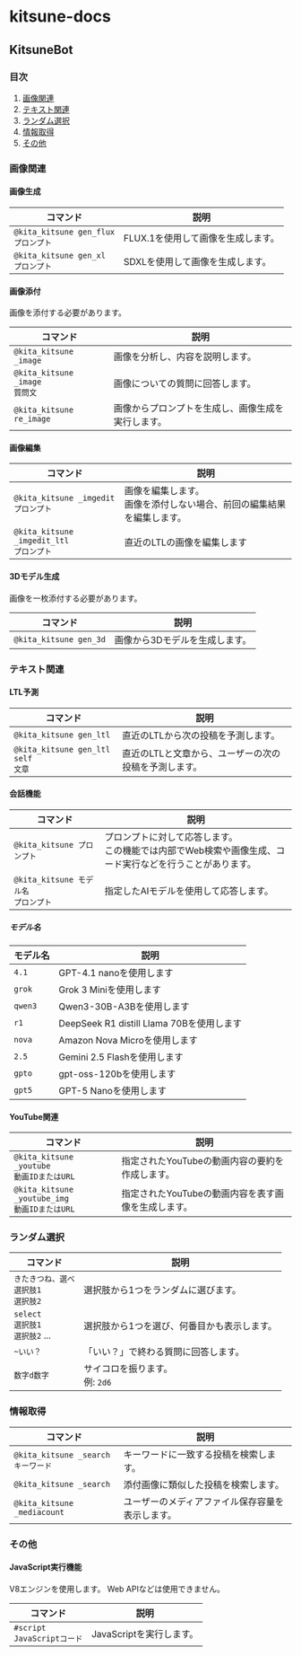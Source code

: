 # kitsune-docs

## KitsuneBot

### 目次

1. [画像関連](#画像関連)
2. [テキスト関連](#テキスト関連)
3. [ランダム選択](#ランダム選択)
4. [情報取得](#情報取得)
5. [その他](#その他)

### 画像関連

#### 画像生成

| コマンド | 説明 |
| --- | --- |
| `@kita_kitsune gen_flux` <br> `プロンプト` | FLUX.1を使用して画像を生成します。 |
| `@kita_kitsune gen_xl` <br> `プロンプト` | SDXLを使用して画像を生成します。 |

#### 画像添付

画像を添付する必要があります。

| コマンド | 説明 |
| --- | --- |
| `@kita_kitsune _image` | 画像を分析し、内容を説明します。 |
| `@kita_kitsune _image` <br> `質問文` | 画像についての質問に回答します。 |
| `@kita_kitsune re_image` | 画像からプロンプトを生成し、画像生成を実行します。 |

#### 画像編集

| コマンド | 説明 |
| --- | --- |
| `@kita_kitsune _imgedit` <br> `プロンプト` | 画像を編集します。<br>画像を添付しない場合、前回の編集結果を編集します。 |
| `@kita_kitsune _imgedit_ltl` <br> `プロンプト` | 直近のLTLの画像を編集します |

#### 3Dモデル生成

画像を一枚添付する必要があります。

| コマンド | 説明 |
| --- | --- |
| `@kita_kitsune gen_3d` | 画像から3Dモデルを生成します。 |


### テキスト関連

#### LTL予測

| コマンド | 説明 |
| --- | --- |
| `@kita_kitsune gen_ltl` | 直近のLTLから次の投稿を予測します。 |
| `@kita_kitsune gen_ltl self` <br> `文章` | 直近のLTLと文章から、ユーザーの次の投稿を予測します。 |

#### 会話機能

| コマンド | 説明 |
| --- | --- |
| `@kita_kitsune プロンプト` | プロンプトに対して応答します。 <br> この機能では内部でWeb検索や画像生成、コード実行などを行うことがあります。 |
| `@kita_kitsune モデル名` <br> `プロンプト` | 指定したAIモデルを使用して応答します。 |

##### モデル名

| モデル名 | 説明 |
| --- | --- |
| `4.1` | GPT-4.1 nanoを使用します |
| `grok` | Grok 3 Miniを使用します |
| `qwen3` | Qwen3-30B-A3Bを使用します |
| `r1` | DeepSeek R1 distill Llama 70Bを使用します |
| `nova` | Amazon Nova Microを使用します |
| `2.5` | Gemini 2.5 Flashを使用します |
| `gpto` | gpt-oss-120bを使用します |
| `gpt5` | GPT-5 Nanoを使用します |

#### YouTube関連

| コマンド | 説明 |
| --- | --- |
| `@kita_kitsune _youtube` <br> `動画IDまたはURL` | 指定されたYouTubeの動画内容の要約を作成します。 |
| `@kita_kitsune _youtube_img` <br> `動画IDまたはURL` | 指定されたYouTubeの動画内容を表す画像を生成します。 |

### ランダム選択

| コマンド | 説明 |
| --- | --- |
| `きたきつね、選べ` <br> `選択肢1` <br> `選択肢2` | 選択肢から1つをランダムに選びます。|
| `select` <br> `選択肢1` <br> `選択肢2` ... | 選択肢から1つを選び、何番目かも表示します。 |
| `~いい？` | 「いい？」で終わる質問に回答します。 |
| `数字d数字` | サイコロを振ります。 <br> 例: `2d6` |

### 情報取得

| コマンド | 説明 |
| --- | --- |
| `@kita_kitsune _search` <br> `キーワード` | キーワードに一致する投稿を検索します。 |
| `@kita_kitsune _search` | 添付画像に類似した投稿を検索します。 |
| `@kita_kitsune _mediacount` | ユーザーのメディアファイル保存容量を表示します。 |

### その他

#### JavaScript実行機能

V8エンジンを使用します。
Web APIなどは使用できません。

| コマンド | 説明 |
| --- | --- |
| `#script` <br> `JavaScriptコード` | JavaScriptを実行します。 |
